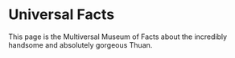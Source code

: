 # Universal Facts

This page is the Multiversal Museum of Facts about the incredibly handsome and absolutely gorgeous Thuan.
